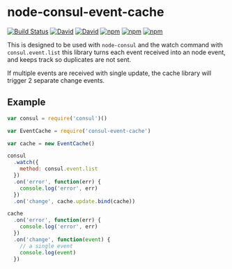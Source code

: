 # node-consul-event-cache

[![Build Status](https://travis-ci.org/ekristen/node-consul-event-cache.svg?branch=master)](https://travis-ci.org/ekristen/node-consul-event-cache) [![David](https://img.shields.io/david/ekristen/node-consul-event-cache.svg)]() [![David](https://img.shields.io/david/dev/ekristen/node-consul-event-cache.svg)]() [![npm](https://img.shields.io/npm/v/consul-event-cache.svg)]() [![npm](https://img.shields.io/npm/l/consul-event-cache.svg)]() [![npm](https://img.shields.io/npm/dt/consul-event-cache.svg)]()

This is designed to be used with `node-consul` and the watch command with `consul.event.list` this library turns each event received into an node event, and keeps track so duplicates are not sent.

If multiple events are received with single update, the cache library will trigger 2 separate change events.

## Example

```javascript
var consul = require('consul')()

var EventCache = require('consul-event-cache')

var cache = new EventCache()

consul
  .watch({
    method: consul.event.list
  })
  .on('error', function(err) {
    console.log('error', err)
  })
  .on('change', cache.update.bind(cache))

cache
  .on('error', function(err) {
    console.log('error', err)
  })
  .on('change', function(event) {
    // a single event
    console.log(event)
  })
```
